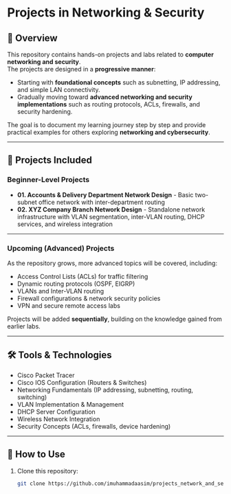# Projects in Networking & Security

## 📌 Overview
This repository contains hands-on projects and labs related to **computer networking and security**.  
The projects are designed in a **progressive manner**:  
- Starting with **foundational concepts** such as subnetting, IP addressing, and simple LAN connectivity.  
- Gradually moving toward **advanced networking and security implementations** such as routing protocols, ACLs, firewalls, and security hardening.  

The goal is to document my learning journey step by step and provide practical examples for others exploring **networking and cybersecurity**.  

---

## 📂 Projects Included

### Beginner-Level Projects
- **01. Accounts & Delivery Department Network Design** - Basic two-subnet office network with inter-department routing
- **02. XYZ Company Branch Network Design** - Standalone network infrastructure with VLAN segmentation, inter-VLAN routing, DHCP services, and wireless integration

---

### Upcoming (Advanced) Projects
As the repository grows, more advanced topics will be covered, including:  
- Access Control Lists (ACLs) for traffic filtering  
- Dynamic routing protocols (OSPF, EIGRP)  
- VLANs and Inter-VLAN routing  
- Firewall configurations & network security policies  
- VPN and secure remote access labs  

Projects will be added **sequentially**, building on the knowledge gained from earlier labs.  

---

## 🛠️ Tools & Technologies
- Cisco Packet Tracer  
- Cisco IOS Configuration (Routers & Switches)
- Networking Fundamentals (IP addressing, subnetting, routing, switching)  
- VLAN Implementation & Management
- DHCP Server Configuration
- Wireless Network Integration
- Security Concepts (ACLs, firewalls, device hardening)  

---

## 🚀 How to Use
1. Clone this repository:  
   ```bash
   git clone https://github.com/imuhammadaasim/projects_network_and_security.git

